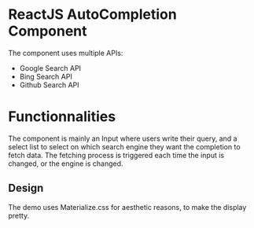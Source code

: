 # ReactJS AutoCompletion Component

The component uses multiple APIs:

 - Google Search API
 - Bing Search API
 - Github Search API

# Functionnalities

The component is mainly an Input where users write their query, and a select list to select on which search engine they want the completion to fetch data.
The fetching process is triggered each time the input is changed, or the engine is changed.

## Design

The demo uses Materialize.css for aesthetic reasons, to make the display pretty.
